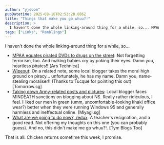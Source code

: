 ```yaml
---
author: "yjsoon"
pubDatetime: 2025-08-18T02:53:28.086Z
title: "Things that make you go whuu?!"
description: >
  I haven't done the whole linking-around thing for a while, so... MPAA equates pirated DVDs to drugs on the street: Not forgetting terrorism, too. And...
tags: ["Links", "Ramblings"]
---
```






I haven't done the whole linking-around thing for a while, so...

*   [MPAA equates pirated DVDs to drugs on the street](http://arstechnica.com/news.ars/post/20051115-5580.html): Not forgetting terrorism, too. And making babies cry by poking their eyes. Damn you, heartless pirates!! \[Ars Technica\]
*   [Wipeout](http://tomorrow.sg/archives/2005/11/16/wipeout.html): On a related note, some local blogger takes the moral high ground on piracy... unfortunately, he has my name. Damn you, name-stealing moraliser!! (Thanks to Tucque for pointing this out) \[Tomorrow.sg\]
*   [Taking down Army-related posts and pictures](http://miyagi.sg/?p=192): Local blogger faces MINDEATH sanctions on blogging about NS. Really rather ridiculous, I feel. I liked our men in green (umm, uncomfortable-looking khaki office wear?) better when they were running Windows 95 and generally harmless and ineffectual online. \[Miyagi.sg\]
*   [What are we going to do now?, redux](http://www.toomanythoughts.org/blog/2005/11/what-are-we-going-to-do-now-redux.html): A teacher's resignation, and a good read. Not offering my thoughts on this one (you can probably guess). And no, this didn't make me go whuu?!. \[Tym Blogs Too\]

That is all. Chicken returns sometime this week, I promise.